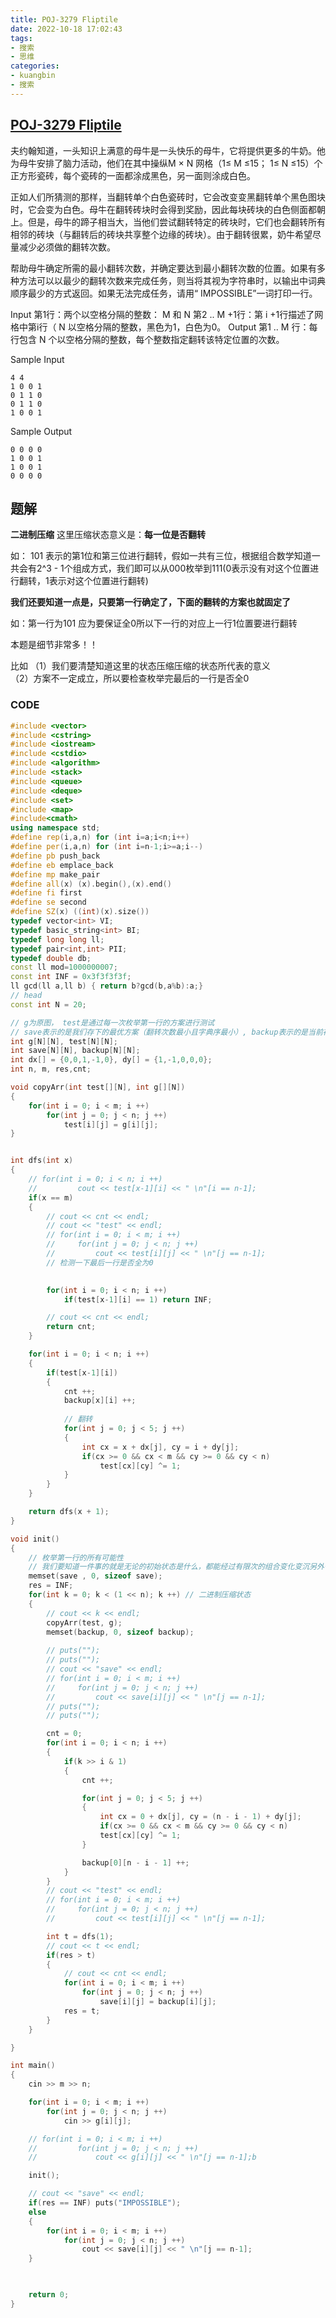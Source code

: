 ```yaml
---
title: POJ-3279 Fliptile
date: 2022-10-18 17:02:43
tags:
- 搜索
- 思维
categories:
- kuangbin
- 搜索
---
```


## [POJ-3279 Fliptile](https://vjudge.net/problem/POJ-3279)
夫约翰知道，一头知识上满意的母牛是一头快乐的母牛，它将提供更多的牛奶。他为母牛安排了脑力活动，他们在其中操纵M × N 网格（1≤ M ≤15； 1≤ N ≤15）个正方形瓷砖，每个瓷砖的一面都涂成黑色，另一面则涂成白色。

正如人们所猜测的那样，当翻转单个白色瓷砖时，它会改变变黑翻转单个黑色图块时，它会变为白色。母牛在翻转砖块时会得到奖励，因此每块砖块的白色侧面都朝上。但是，母牛的蹄子相当大，当他们尝试翻转特定的砖块时，它们也会翻转所有相邻的砖块（与翻转后的砖块共享整个边缘的砖块）。由于翻转很累，奶牛希望尽量减少必须做的翻转次数。

帮助母牛确定所需的最小翻转次数，并确定要达到最小翻转次数的位置。如果有多种方法可以以最少的翻转次数来完成任务，则当将其视为字符串时，以输出中词典顺序最少的方式返回。如果无法完成任务，请用“ IMPOSSIBLE”一词打印一行。

Input
第1行：两个以空格分隔的整数： M 和 N
第2 .. M +1行：第 i +1行描述了网格中第i行（ N 以空格分隔的整数，黑色为1，白色为0。
Output
第1 .. M 行：每行包含 N 个以空格分隔的整数，每个整数指定翻转该特定位置的次数。

Sample Input
```
4 4
1 0 0 1
0 1 1 0
0 1 1 0
1 0 0 1
```
Sample Output
```
0 0 0 0
1 0 0 1
1 0 0 1
0 0 0 0
```

## 题解
**二进制压缩**
这里压缩状态意义是：**每一位是否翻转**

如： 101 表示的第1位和第三位进行翻转，假如一共有三位，根据组合数学知道一共会有2^3 - 1个组成方式，我们即可以从000枚举到111(0表示没有对这个位置进行翻转，1表示对这个位置进行翻转)

**我们还要知道一点是，只要第一行确定了，下面的翻转的方案也就固定了**

如：第一行为101 应为要保证全0所以下一行的对应上一行1位置要进行翻转

本题是细节非常多！！

比如
（1）我们要清楚知道这里的状态压缩压缩的状态所代表的意义  
（2）方案不一定成立，所以要检查枚举完最后的一行是否全0

### CODE
```C++
#include <vector>
#include <cstring>
#include <iostream>
#include <cstdio>
#include <algorithm>
#include <stack>
#include <queue>
#include <deque>
#include <set>
#include <map>
#include<cmath>
using namespace std;
#define rep(i,a,n) for (int i=a;i<n;i++)
#define per(i,a,n) for (int i=n-1;i>=a;i--)
#define pb push_back
#define eb emplace_back
#define mp make_pair
#define all(x) (x).begin(),(x).end()
#define fi first
#define se second
#define SZ(x) ((int)(x).size())
typedef vector<int> VI;
typedef basic_string<int> BI;
typedef long long ll;
typedef pair<int,int> PII;
typedef double db;
const ll mod=1000000007;
const int INF = 0x3f3f3f3f;
ll gcd(ll a,ll b) { return b?gcd(b,a%b):a;}
// head
const int N = 20;

// g为原图， test是通过每一次枚举第一行的方案进行测试
// save表示的是我们存下的最优方案（翻转次数最小且字典序最小）, backup表示的是当前存储的改变次数的数组
int g[N][N], test[N][N];
int save[N][N], backup[N][N];
int dx[] = {0,0,1,-1,0}, dy[] = {1,-1,0,0,0};
int n, m, res,cnt;

void copyArr(int test[][N], int g[][N])
{
    for(int i = 0; i < m; i ++)
        for(int j = 0; j < n; j ++)
            test[i][j] = g[i][j];
}


int dfs(int x)
{
    // for(int i = 0; i < n; i ++)
    //         cout << test[x-1][i] << " \n"[i == n-1];
    if(x == m)
    {
        // cout << cnt << endl;
        // cout << "test" << endl;
        // for(int i = 0; i < m; i ++)
        //     for(int j = 0; j < n; j ++)
        //         cout << test[i][j] << " \n"[j == n-1];
        // 检测一下最后一行是否全为0
        

        for(int i = 0; i < n; i ++)
            if(test[x-1][i] == 1) return INF;

        // cout << cnt << endl;
        return cnt;
    }

    for(int i = 0; i < n; i ++)
    {
        if(test[x-1][i])
        {
            cnt ++;
            backup[x][i] ++;
            
            // 翻转
            for(int j = 0; j < 5; j ++)
            {
                int cx = x + dx[j], cy = i + dy[j];
                if(cx >= 0 && cx < m && cy >= 0 && cy < n)
                    test[cx][cy] ^= 1;
            }
        }
    }

    return dfs(x + 1);
}

void init()
{
    // 枚举第一行的所有可能性
    // 我们要知道一件事的就是无论的初始状态是什么，都能经过有限次的组合变化变沉另外一种状态
    memset(save , 0, sizeof save);
    res = INF;
    for(int k = 0; k < (1 << n); k ++) // 二进制压缩状态
    {
        // cout << k << endl;
        copyArr(test, g);
        memset(backup, 0, sizeof backup);
        
        // puts("");
        // puts("");
        // cout << "save" << endl;
        // for(int i = 0; i < m; i ++)
        //     for(int j = 0; j < n; j ++)
        //         cout << save[i][j] << " \n"[j == n-1];
        // puts("");
        // puts("");

        cnt = 0;
        for(int i = 0; i < n; i ++)
        {
            if(k >> i & 1)
            {
                cnt ++;

                for(int j = 0; j < 5; j ++)
                {
                    int cx = 0 + dx[j], cy = (n - i - 1) + dy[j];
                    if(cx >= 0 && cx < m && cy >= 0 && cy < n)
                    test[cx][cy] ^= 1;
                }

                backup[0][n - i - 1] ++;
            }
        }
        // cout << "test" << endl;
        // for(int i = 0; i < m; i ++)
        //     for(int j = 0; j < n; j ++)
        //         cout << test[i][j] << " \n"[j == n-1];

        int t = dfs(1);
        // cout << t << endl;
        if(res > t)
        {
            // cout << cnt << endl;  
            for(int i = 0; i < m; i ++)
                for(int j = 0; j < n; j ++)
                    save[i][j] = backup[i][j];
            res = t;
        }
    }

}

int main()
{
    cin >> m >> n;

    for(int i = 0; i < m; i ++)
        for(int j = 0; j < n; j ++)
            cin >> g[i][j];

    // for(int i = 0; i < m; i ++)
    //         for(int j = 0; j < n; j ++)
    //             cout << g[i][j] << " \n"[j == n-1];b

    init();

    // cout << "save" << endl;
    if(res == INF) puts("IMPOSSIBLE");
    else
    {    
        for(int i = 0; i < m; i ++)
            for(int j = 0; j < n; j ++)
                cout << save[i][j] << " \n"[j == n-1];
    }


    
    return 0;
}
```